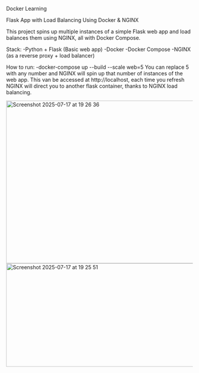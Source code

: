 Docker Learning

Flask App with Load Balancing Using Docker & NGINX

This project spins up multiple instances of a simple Flask web app and load balances them using NGINX, all with Docker Compose.

Stack:
  -Python + Flask (Basic web app)
  -Docker
  -Docker Compose
  -NGINX (as a reverse proxy + load balancer)

How to run:
 -docker-compose up --build --scale web=5
You can replace 5 with any number and NGINX will spin up that number of instances of the web app. This van be accessed at http://localhost, each time you refresh NGINX will direct you to another flask container, thanks to NGINX load balancing. 




  
<img width="551" height="439" alt="Screenshot 2025-07-17 at 19 26 36" src="https://github.com/user-attachments/assets/cfa38e61-949c-46af-936a-699dd08a4c2a" />


<img width="759" height="279" alt="Screenshot 2025-07-17 at 19 25 51" src="https://github.com/user-attachments/assets/e26b9c3c-b843-41b7-9dab-c3309e88f9a0" />





